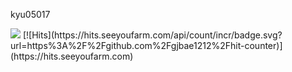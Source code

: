 kyu05017

<img src="https://capsule-render.vercel.app/api?type=waving&color=auto&height=300&section=header&text=개발자 김규석 &fontSize=90" />
                                                [![Hits](https://hits.seeyoufarm.com/api/count/incr/badge.svg?url=https%3A%2F%2Fgithub.com%2Fgjbae1212%2Fhit-counter)](https://hits.seeyoufarm.com)                    
